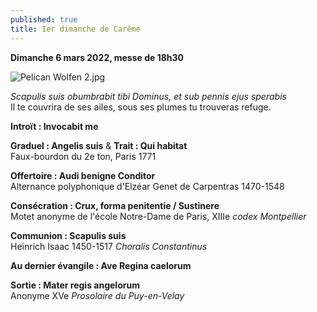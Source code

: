 ```yaml
---
published: true
title: Ier dimanche de Carême
---
```

**Dimanche 6 mars 2022, messe de 18h30**  

![Pelican Wolfen 2.jpg]({{site.baseurl}}/images/Pelican%20Wolfen%202.jpg)

*Scapulis suis obumbrabit tibi Dominus, et sub pennis ejus sperabis*  
Il te couvrira de ses ailes, sous ses plumes tu trouveras refuge.

**Introït : Invocabit me**

**Graduel : Angelis suis**  & **Trait : Qui habitat**  
Faux-bourdon du 2e ton, Paris 1771

**Offertoire : Audi benigne Conditor**  
Alternance polyphonique d'Elzéar Genet de Carpentras 1470-1548

**Consécration : Crux, forma penitentie / Sustinere**  
Motet anonyme de l'école Notre-Dame de Paris, XIIIe *codex Montpellier*

**Communion : Scapulis suis**  
Heinrich Isaac 1450-1517 *Choralis Constantinus*

**Au dernier évangile : Ave Regina caelorum**

**Sortie : Mater regis angelorum**  
Anonyme XVe *Prosolaire du Puy-en-Velay*
